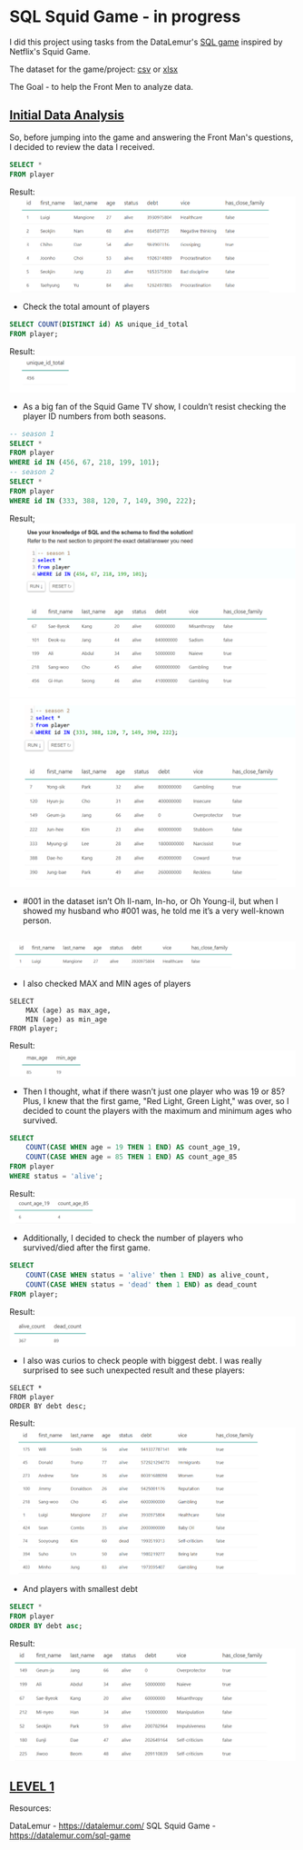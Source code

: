 # SQL Squid Game - in progress

I did this project using tasks from the DataLemur's [SQL game](https://datalemur.com/sql-game) inspired by Netflix's Squid Game.

The dataset for the game/project: [csv](https://github.com/VictoriaStetskevych/projects/blob/main/SQL/02_sql_squid_game%20-%20in%20progress/02_squid_games_sql.csv) or [xlsx](https://github.com/VictoriaStetskevych/projects/blob/main/SQL/02_sql_squid_game%20-%20in%20progress/02_squid_games_sql.xlsx)

The Goal - to help the Front Men to analyze data. 

## <u>Initial Data Analysis</u>  

So, before jumping into the game and answering the Front Man's questions, I decided to review the data I received.

```sql
SELECT *
FROM player
```
Result:
![alt text](<Screenshot 2025-02-10 085741.png>)

- Check the total amount of players
```sql
SELECT COUNT(DISTINCT id) AS unique_id_total
FROM player;    
```
Result:
![alt text](<Screenshot 2025-02-10 090931.png>)

- As a big fan of the Squid Game TV show, I couldn’t resist checking the player ID numbers from both seasons.
```sql
-- season 1
SELECT *
FROM player
WHERE id IN (456, 67, 218, 199, 101);
-- season 2
SELECT *
FROM player
WHERE id IN (333, 388, 120, 7, 149, 390, 222);    
```
Result;
![alt text](<Screenshot 2025-02-07 101931.png>) 
![alt text](<Screenshot 2025-02-07 104817.png>)

- #001 in the dataset isn’t Oh Il-nam, In-ho, or Oh Young-il, but when I showed my husband who #001 was, he told me it’s a very well-known person. 
```sql

```
![alt text](image.png)

- I also checked MAX and MIN ages of players
```
SELECT
	MAX (age) as max_age,
	MIN (age) as min_age
FROM player;
```
Result:
![](image-1.png)

- Then I thought, what if there wasn’t just one player who was 19 or 85? Plus, I knew that the first game, "Red Light, Green Light," was over, so I decided to count the players with the maximum and minimum ages who survived.
```sql
SELECT 
    COUNT(CASE WHEN age = 19 THEN 1 END) AS count_age_19,
    COUNT(CASE WHEN age = 85 THEN 1 END) AS count_age_85
FROM player
WHERE status = 'alive';
```
Result:
![alt text](<Screenshot 2025-02-10 095034.png>)

- Additionally, I decided to check the number of players who survived/died after the first game.
```sql
SELECT 
	COUNT(CASE WHEN status = 'alive' then 1 END) as alive_count,
	COUNT(CASE WHEN status = 'dead' then 1 END) as dead_count
FROM player;
```
Result:
![alt text](image-2.png)

- I also was curios to check people with biggest debt. I was really surprised to see such unexpected result and these players:
``` 
SELECT * 
FROM player 
ORDER BY debt desc;
```
Result:
![](image-3.png)

- And players with smallest debt
```sql
SELECT * 
FROM player 
ORDER BY debt asc;
```
Result:
![alt text](image-4.png)

## <u>LEVEL 1</u>


Resources:

DataLemur - https://datalemur.com/
SQL Squid Game - https://datalemur.com/sql-game
